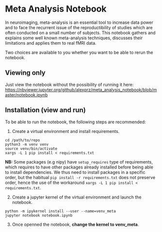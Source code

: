# Meta Analysis Notebook

In neuroimaging, meta-analysis is an essential tool to increase data power and to face the recurrent issue of the reproductibility of studies which are often conducted on a small number of subjects.
This notebook gathers and explains some well known meta-analysis techniques, discusses their limitations and applies them to real fMRI data.

Two choices are available to you whether you want to be able to rerun the notebook.

## Viewing only
Just view the notebook without the possibility of running it here:
https://nbviewer.jupyter.org/github/alexprz/meta_analysis_notebook/blob/master/notebook.ipynb

## Installation (view and run)
To be able to run the notebook, the following steps are recommended:
1. Create a virtual environment and install requirements.

```
cd /path/to/repo
python3 -m venv venv
source venv/bin/activate
xargs -L 1 pip install < requirements.txt
```

**NB:** Some packages (e.g nipy) have `setup_requires` type of requirements, which requires to have other packages already installed before being able to install dependencies. We thus need to install packages in a specific order, but the habitual `pip install -r requirements.txt` does not preserve order, hence the use of the workaround `xargs -L 1 pip install < requirements.txt`.

2. Create a jupyter kernel of the virtual environment and launch the notebook.

```
python -m ipykernel install --user --name=venv_meta
jupyter notebook notebook.ipynb
```

3. Once openned the notebook, **change the kernel to venv_meta**.
